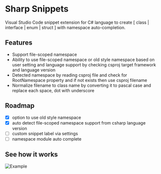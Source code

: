 # Sharp Snippets

Visual Studio Code snippet extension for C# language to create [ class | interface | enum | struct ] with namespace auto-completion.

## Features

- Support file-scoped namespace
- Ability to use file-scoped namespace or old style namespace based on user setting and language support by checking csproj target framework and language version
- Detected namespace by reading csproj file and check for RootNamespace property and if not exists then use csproj filename
- Normalize filename to class name by converting it to pascal case and replace each space, dot with underscore


## Roadmap
- [x] option to use old style namespace
- [x] auto detect file-scoped namespace support from csharp language version
- [ ] custom snippet label via settings
- [ ] namespace module auto complete

## See how it works
  
![Example](images/example.gif)



